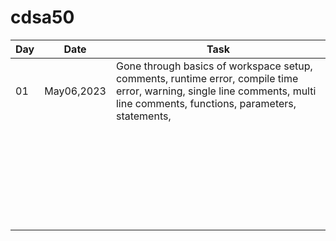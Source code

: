 # cdsa50

| Day | Date       | Task                                                                                                                                                                        |
| --- | ---------- | --------------------------------------------------------------------------------------------------------------------------------------------------------------------------- |
| 01  | May06,2023 | Gone through basics of workspace setup, comments, runtime error, compile time error, warning, single line comments, multi line comments, functions, parameters, statements, |
|     |            |                                                                                                                                                                             |
|     |            |                                                                                                                                                                             |
|     |            |                                                                                                                                                                             |
|     |            |                                                                                                                                                                             |
|     |            |                                                                                                                                                                             |
|     |            |                                                                                                                                                                             |
|     |            |                                                                                                                                                                             |
|     |            |                                                                                                                                                                             |
|     |            |                                                                                                                                                                             |
|     |            |                                                                                                                                                                             |
|     |            |                                                                                                                                                                             |
|     |            |                                                                                                                                                                             |
|     |            |                                                                                                                                                                             |
|     |            |                                                                                                                                                                             |
|     |            |                                                                                                                                                                             |
|     |            |                                                                                                                                                                             |
|     |            |                                                                                                                                                                             |
|     |            |                                                                                                                                                                             |
|     |            |                                                                                                                                                                             |
|     |            |                                                                                                                                                                             |
|     |            |                                                                                                                                                                             |
|     |            |                                                                                                                                                                             |
|     |            |                                                                                                                                                                             |
|     |            |                                                                                                                                                                             |
|     |            |                                                                                                                                                                             |
|     |            |                                                                                                                                                                             |
|     |            |                                                                                                                                                                             |
|     |            |                                                                                                                                                                             |